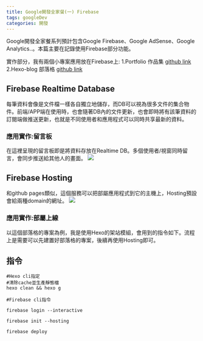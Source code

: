 ```yaml
---
title: Google開發全家餐(一) Firebase
tags: googleDev
categories: 開發 
---
```


Google開發全家餐系列預計包含Google Firebase、Google AdSense、Google Analytics..。本篇主要在記錄使用Firebase部分功能。

實作部分，我有兩個小專案應用放在Firebase上:
1.Portfolio 作品集 [github link](https://github.com/lian0103/portfolio)
2.Hexo-blog 部落格 [github link](https://github.com/lian0103/hexo-blog)
<!-- more --> 

## Firebase Realtime Database
每筆資料會像是文件檔一樣各自獨立地儲存，而DB可以視為很多文件的集合物件。前端/APP端在使用時，也會隨著DB內的文件更新，也會即時將有該筆資料的訂閱端做推送更新，也就是不同使用者和應用程式可以同時共享最新的資料。

### 應用實作:留言板
在這裡呈現的留言板即是將資料存放在Realtime DB。多個使用者/視窗同時留言，會同步推送給其他人的畫面。
![](https://i.imgur.com/NtHhZMK.jpg)


## Firebase Hosting
和github pages類似，這個服務可以把部屬應用程式到它的主機上，Hosting預設會給兩種domain的網址。
![](https://i.imgur.com/pYy4vm4.jpg)



### 應用實作:部屬上線
以這個部落格的專案為例，我是使用Hexo的架站模組，會用到的指令如下。流程上是需要可以先建置好部落格的專案，後續再使用Hosting即可。


## 指令
```shell=
#Hexo cli指定
#清除cache並生產靜態檔
hexo clean && hexo g

#Firebase cli指令

firebase login --interactive

firebase init --hosting

firebase deploy

```